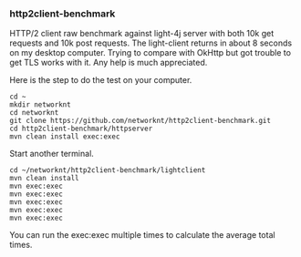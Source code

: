 ### http2client-benchmark

HTTP/2 client raw benchmark against light-4j server with both 10k get requests and 10k post requests. The light-client returns in about 8 seconds on my desktop computer. Trying to compare with OkHttp but got trouble to get TLS works with it. Any help is much appreciated. 

Here is the step to do the test on your computer.

```
cd ~
mkdir networknt
cd networknt
git clone https://github.com/networknt/http2client-benchmark.git
cd http2client-benchmark/httpserver
mvn clean install exec:exec
```

Start another terminal. 

```
cd ~/networknt/http2client-benchmark/lightclient
mvn clean install
mvn exec:exec
mvn exec:exec
mvn exec:exec
mvn exec:exec
mvn exec:exec
```

You can run the exec:exec multiple times to calculate the average total times. 
